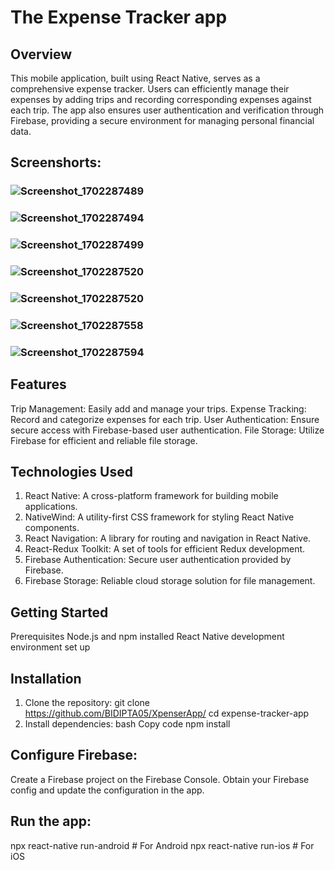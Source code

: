 # The Expense Tracker app

## Overview
This mobile application, built using React Native, serves as a comprehensive expense tracker. Users can efficiently manage their expenses by adding trips and recording corresponding expenses against each trip. The app also ensures user authentication and verification through Firebase, providing a secure environment for managing personal financial data.

## Screenshorts:

### ![Screenshot_1702287489](https://github.com/BIDIPTA05/XpenserApp/assets/76623158/71c9366d-1a88-49f4-a9bc-61c2d1b51b3e)
### ![Screenshot_1702287494](https://github.com/BIDIPTA05/XpenserApp/assets/76623158/d9ddb33a-7471-43cb-8779-11d28861e92f)
### ![Screenshot_1702287499](https://github.com/BIDIPTA05/XpenserApp/assets/76623158/3905686b-3d01-4d9f-9b50-3f5dad11ed96)
### ![Screenshot_1702287520](https://github.com/BIDIPTA05/XpenserApp/assets/76623158/1dcf735e-7054-4e8e-84fb-f0c0d4fd42b1)
### ![Screenshot_1702287520](https://github.com/BIDIPTA05/XpenserApp/assets/76623158/6caa586d-dccf-4587-bc96-493f6181a18c)

### ![Screenshot_1702287558](https://github.com/BIDIPTA05/XpenserApp/assets/76623158/e1817a0e-6ddd-4fcb-be98-b9a15ad4c6ed)

### ![Screenshot_1702287594](https://github.com/BIDIPTA05/XpenserApp/assets/76623158/4f1963a8-babe-407e-94e1-81c70feed8a4)







## Features
Trip Management: Easily add and manage your trips.
Expense Tracking: Record and categorize expenses for each trip.
User Authentication: Ensure secure access with Firebase-based user authentication.
File Storage: Utilize Firebase for efficient and reliable file storage.

## Technologies Used
1. React Native: A cross-platform framework for building mobile applications.
2. NativeWind: A utility-first CSS framework for styling React Native components.
3. React Navigation: A library for routing and navigation in React Native.
4. React-Redux Toolkit: A set of tools for efficient Redux development.
5. Firebase Authentication: Secure user authentication provided by Firebase.
6. Firebase Storage: Reliable cloud storage solution for file management.
   
## Getting Started
Prerequisites
Node.js and npm installed
React Native development environment set up
## Installation
1. Clone the repository:
git clone https://github.com/BIDIPTA05/XpenserApp/
cd expense-tracker-app
2. Install dependencies:
bash
Copy code
npm install

## Configure Firebase:

Create a Firebase project on the Firebase Console.
Obtain your Firebase config and update the configuration in the app.

## Run the app:

npx react-native run-android  # For Android
npx react-native run-ios      # For iOS
